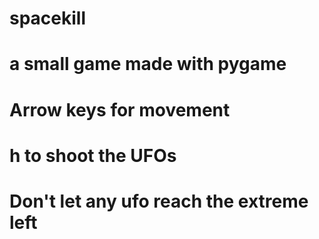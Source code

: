 # spacekill
# a small game made with pygame
# Arrow keys for movement
# h to shoot the UFOs
# Don't let any ufo reach the extreme left
